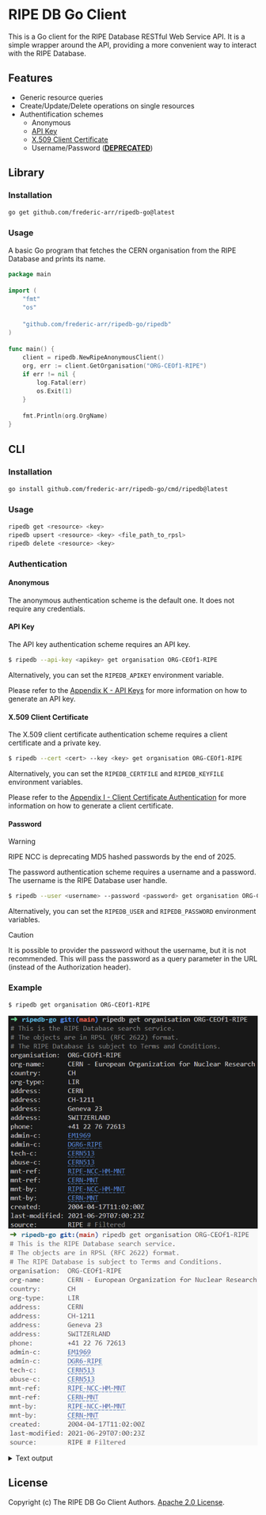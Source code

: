 # RIPE DB Go Client

This is a Go client for the RIPE Database RESTful Web Service API. It is a simple wrapper around the API, providing a more convenient way to interact with the RIPE Database.

## Features

- Generic resource queries
- Create/Update/Delete operations on single resources
- Authentification schemes
  - Anonymous
  - [API Key](https://docs.db.ripe.net/Appendices/Appendix-K--API-Keys)
  - [X.509 Client Certificate](https://docs.db.ripe.net/Appendices/Appendix-I--Client-Certificate-Authentication)
  - Username/Password ([**DEPRECATED**](https://mailman.ripe.net/archives/list/db-wg@ripe.net/thread/NGCRQWJPF7MT24V2MVJWIHVKHLEPMBOQ/))

## Library

### Installation

```bash
go get github.com/frederic-arr/ripedb-go@latest
```

### Usage

A basic Go program that fetches the CERN organisation from the RIPE Database and prints its name.

```go
package main

import (
	"fmt"
	"os"

	"github.com/frederic-arr/ripedb-go/ripedb"
)

func main() {
    client = ripedb.NewRipeAnonymousClient()
    org, err := client.GetOrganisation("ORG-CEOf1-RIPE")
    if err != nil {
        log.Fatal(err)
        os.Exit(1)
    }

    fmt.Println(org.OrgName)
}
```


## CLI

### Installation

```bash
go install github.com/frederic-arr/ripedb-go/cmd/ripedb@latest
```

### Usage

```bash
ripedb get <resource> <key>
ripedb upsert <resource> <key> <file_path_to_rpsl>
ripedb delete <resource> <key>
```

### Authentication

#### Anonymous

The anonymous authentication scheme is the default one. It does not require any credentials.

#### API Key

The API key authentication scheme requires an API key.

```bash
$ ripedb --api-key <apikey> get organisation ORG-CEOf1-RIPE
```

Alternatively, you can set the `RIPEDB_APIKEY` environment variable.

Please refer to the [Appendix K - API Keys](https://docs.db.ripe.net/Appendices/Appendix-K--API-Keys) for more information on how to generate an API key.

#### X.509 Client Certificate

The X.509 client certificate authentication scheme requires a client certificate and a private key.

```bash
$ ripedb --cert <cert> --key <key> get organisation ORG-CEOf1-RIPE
```

Alternatively, you can set the `RIPEDB_CERTFILE` and `RIPEDB_KEYFILE` environment variables.

Please refer to the [Appendix I - Client Certificate Authentication](https://docs.db.ripe.net/Appendices/Appendix-I--Client-Certificate-Authentication) for more information on how to generate a client certificate.

#### Password

> [!WARNING]
> RIPE NCC is deprecating MD5 hashed passwords by the end of 2025.

The password authentication scheme requires a username and a password. The username is the RIPE Database user handle.

```bash
$ ripedb --user <username> --password <password> get organisation ORG-CEOf1-RIPE
```

Alternatively, you can set the `RIPEDB_USER` and `RIPEDB_PASSWORD` environment variables.

> [!CAUTION]
> It is possible to provider the password without the username, but it is not recommended.
> This will pass the password as a query parameter in the URL (instead of the Authorization header).

### Example

```bash
$ ripedb get organisation ORG-CEOf1-RIPE
```

![Terminal screenshot of the output (dark theme)](./.github/assets/cern-dark.png#gh-dark-mode-only)
![Terminal screenshot of the output (light theme)](./.github/assets/cern-light.png#gh-light-mode-only)

<details>

<summary>Text output</summary>

```
# This is the RIPE Database search service.
# The objects are in RPSL (RFC 2622) format.
# The RIPE Database is subject to Terms and Conditions.
organisation:  ORG-CEOf1-RIPE
org-name:      CERN - European Organization for Nuclear Research
country:       CH
org-type:      LIR
address:       CERN
address:       CH-1211
address:       Geneva 23
address:       SWITZERLAND
phone:         +41 22 76 72613
admin-c:       EM1969
admin-c:       DGR6-RIPE
tech-c:        CERN513
abuse-c:       CERN513
mnt-ref:       RIPE-NCC-HM-MNT
mnt-ref:       CERN-MNT
mnt-by:        RIPE-NCC-HM-MNT
mnt-by:        CERN-MNT
created:       2004-04-17T11:02:00Z
last-modified: 2021-06-29T07:00:23Z
source:        RIPE # Filtered
```

</details>

## License

Copyright (c) The RIPE DB Go Client Authors. [Apache 2.0 License](./LICENSE).
